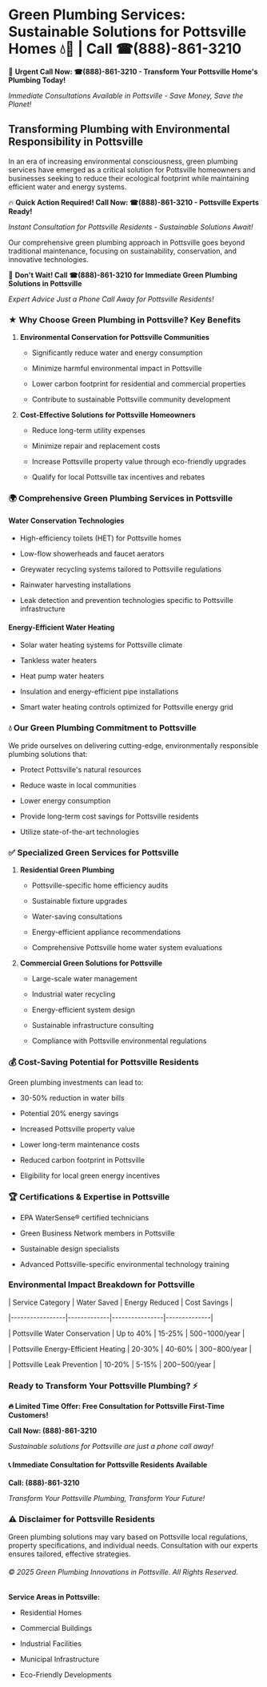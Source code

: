 # Green Plumbing Services: Sustainable Solutions for Pottsville Homes 💧🌿 | Call ☎(888)-861-3210

🚨 **Urgent Call Now: ☎(888)-861-3210 - Transform Your Pottsville Home's Plumbing Today!**
*Immediate Consultations Available in Pottsville - Save Money, Save the Planet!*

## Transforming Plumbing with Environmental Responsibility in Pottsville

In an era of increasing environmental consciousness, green plumbing services have emerged as a critical solution for Pottsville homeowners and businesses seeking to reduce their ecological footprint while maintaining efficient water and energy systems. 

🔥 **Quick Action Required! Call Now: ☎(888)-861-3210 - Pottsville Experts Ready!**
*Instant Consultation for Pottsville Residents - Sustainable Solutions Await!*

Our comprehensive green plumbing approach in Pottsville goes beyond traditional maintenance, focusing on sustainability, conservation, and innovative technologies.

🚨 **Don't Wait! Call ☎(888)-861-3210 for Immediate Green Plumbing Solutions in Pottsville**
*Expert Advice Just a Phone Call Away for Pottsville Residents!*

### ★ Why Choose Green Plumbing in Pottsville? Key Benefits

1. **Environmental Conservation for Pottsville Communities** 
   - Significantly reduce water and energy consumption
   - Minimize harmful environmental impact in Pottsville
   - Lower carbon footprint for residential and commercial properties
   - Contribute to sustainable Pottsville community development

2. **Cost-Effective Solutions for Pottsville Homeowners** 
   - Reduce long-term utility expenses
   - Minimize repair and replacement costs
   - Increase Pottsville property value through eco-friendly upgrades
   - Qualify for local Pottsville tax incentives and rebates

### 🌍 Comprehensive Green Plumbing Services in Pottsville

#### Water Conservation Technologies
- High-efficiency toilets (HET) for Pottsville homes
- Low-flow showerheads and faucet aerators
- Greywater recycling systems tailored to Pottsville regulations
- Rainwater harvesting installations
- Leak detection and prevention technologies specific to Pottsville infrastructure

#### Energy-Efficient Water Heating
- Solar water heating systems for Pottsville climate
- Tankless water heaters
- Heat pump water heaters
- Insulation and energy-efficient pipe installations
- Smart water heating controls optimized for Pottsville energy grid

### 💧 Our Green Plumbing Commitment to Pottsville

We pride ourselves on delivering cutting-edge, environmentally responsible plumbing solutions that:
- Protect Pottsville's natural resources
- Reduce waste in local communities
- Lower energy consumption
- Provide long-term cost savings for Pottsville residents
- Utilize state-of-the-art technologies

### ✅ Specialized Green Services for Pottsville

1. **Residential Green Plumbing**
   - Pottsville-specific home efficiency audits
   - Sustainable fixture upgrades
   - Water-saving consultations
   - Energy-efficient appliance recommendations
   - Comprehensive Pottsville home water system evaluations

2. **Commercial Green Solutions for Pottsville**
   - Large-scale water management
   - Industrial water recycling
   - Energy-efficient system design
   - Sustainable infrastructure consulting
   - Compliance with Pottsville environmental regulations

### 💰 Cost-Saving Potential for Pottsville Residents

Green plumbing investments can lead to:
- 30-50% reduction in water bills
- Potential 20% energy savings
- Increased Pottsville property value
- Lower long-term maintenance costs
- Reduced carbon footprint in Pottsville
- Eligibility for local green energy incentives

### 🏆 Certifications & Expertise in Pottsville

- EPA WaterSense® certified technicians
- Green Business Network members in Pottsville
- Sustainable design specialists
- Advanced Pottsville-specific environmental technology training

### Environmental Impact Breakdown for Pottsville

| Service Category | Water Saved | Energy Reduced | Cost Savings |
|-----------------|-------------|----------------|--------------|
| Pottsville Water Conservation | Up to 40% | 15-25% | $500-$1000/year |
| Pottsville Energy-Efficient Heating | 20-30% | 40-60% | $300-$800/year |
| Pottsville Leak Prevention | 10-20% | 5-15% | $200-$500/year |

### Ready to Transform Your Pottsville Plumbing? ⚡

**🔥 Limited Time Offer: Free Consultation for Pottsville First-Time Customers!**

**Call Now: (888)-861-3210**
*Sustainable solutions for Pottsville are just a phone call away!*

#### 📞 Immediate Consultation for Pottsville Residents Available

**Call: (888)-861-3210**
*Transform Your Pottsville Plumbing, Transform Your Future!*

### ⚠️ Disclaimer for Pottsville Residents

Green plumbing solutions may vary based on Pottsville local regulations, property specifications, and individual needs. Consultation with our experts ensures tailored, effective strategies.

###### © 2025 Green Plumbing Innovations in Pottsville. All Rights Reserved.

**Service Areas in Pottsville:** 
- Residential Homes
- Commercial Buildings
- Industrial Facilities
- Municipal Infrastructure
- Eco-Friendly Developments